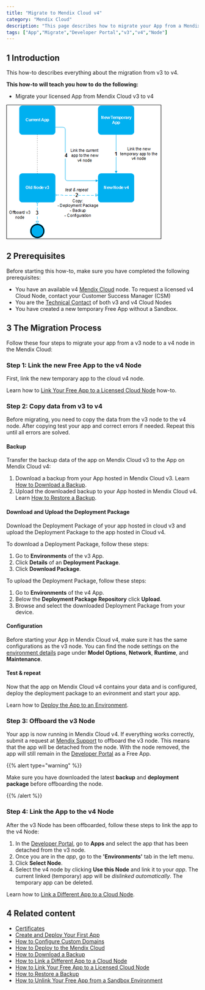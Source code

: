 ```yaml
---
title: "Migrate to Mendix Cloud v4"
category: "Mendix Cloud"
description: "This page describes how to migrate your App from a Mendix Cloud v3 node to a Mendix Cloud v4 node."
tags: ["App","Migrate","Developer Portal","v3","v4","Node"]
---
```


## 1 Introduction

This how-to describes everything about the migration from v3 to v4.

**This how-to will teach you how to do the following:**

*   Migrate your licensed App from Mendix Cloud v3 to v4

  ![](attachments/v4/migratev4.png)

## 2 Prerequisites

Before starting this how-to, make sure you have completed the following prerequisites:

*  You have an available v4 [Mendix Cloud](/deployment/mendixcloud) node. To request a licensed v4 Cloud Node, contact your Customer Success Manager (CSM)
*  You are the [Technical Contact](/developerportal/general/technical-contact) of both v3 and v4 Cloud Nodes
* You have created a new temporary Free App without a Sandbox. 

## 3 The Migration Process

Follow these four steps to migrate your app from a v3 node to a v4 node in the Mendix Cloud:

### Step 1: Link the new Free App to the v4 Node

First, link the new temporary app to the cloud v4 node.

Learn how to [Link Your Free App to a Licensed Cloud Node](/developerportal/howto/how-to-link-app-to-node) how-to.

### Step 2: Copy data from v3 to v4

Before migrating, you need to copy the data from the v3 node to the v4 node. After copying test your app and correct errors if needed. Repeat this until all errors are solved.

#### Backup

Transfer the backup data of the app on Mendix Cloud v3 to the App on Mendix Cloud v4:

1. Download a backup from your App hosted in Mendix Cloud v3. 
Learn [How to Download a Backup](/developerportal/howto/how-to-download-a-backup).
2. Upload the downloaded backup to your App hosted in Mendix Cloud v4. 
Learn [How to Restore a Backup](/developerportal/howto/how-to-restore-a-backup).

#### Download and Upload the Deployment Package

Download the Deployment Package of your app hosted in cloud v3 and upload the Deployment Package to the app hosted in Cloud v4.

To download a Deployment Package, follow these steps:

1. Go to **Environments** of the v3 App.
2. Click **Details** of an **Deployment Package**.
3. Click **Download Package**.

To upload the Deployment Package, follow these steps:

1. Go to **Environments** of the v4 App.
2. Below the **Deployment Package Repository** click **Upload**.
3. Browse and select the downloaded Deployment Package from your device.

#### Configuration

Before starting your App in Mendix Cloud v4, make sure it has the same configurations as the v3 node. You can find the node settings on the [environment details](/developerportal/deploy/environments-details) page under **Model Options**, **Network**, **Runtime**, and **Maintenance**.

#### Test & repeat

Now that the app on Mendix Cloud v4 contains your data and is configured, deploy the deployment package to an evironment and start your app.

Learn how to [Deploy the App to an Environment](/developerportal/howto/deploying-to-the-cloud#4-deploy-the-app-to-an-environment).

### Step 3: Offboard the v3 Node

Your app is now running in Mendix Cloud v4. If everything works correctly, submit a request at [Mendix Support](https://support.mendix.com) to offboard the v3 node. This means that the app will be detached from the node. 
With the node removed, the app will still remain in the [Developer Portal](http://home.mendix.com) as a Free App.

{{% alert type="warning" %}}

Make sure you have downloaded the latest **backup** and **deployment package** before offboarding the node.

{{% /alert %}}

### Step 4: Link the App to the v4 Node

After the v3 Node has been offboarded, follow these steps to link the app to the v4 Node:

1.  In the [Developer Portal](http://home.mendix.com), go to **Apps** and select the app that has been detached from the v3 node.
2.  Once you are in the *app*, go to the **'Environments'** tab in the left menu.
3.  Click **Select Node**.
4.  Select the v4 node by clicking **Use this Node** and link it to your *app*. The current linked (temporary) app will be *dislinked automatically*. The temporary app can be deleted.

Learn how to [Link a Different App to a Cloud Node](/developerportal/howto/how-to-link-a-different-app-to-a-node).

## 4 Related content

*   [Certificates](/deployment/mendixcloud/certificates)
*   [Create and Deploy Your First App](/howto/modeling-basics/create-and-deploy-your-first-app)
*   [How to Configure Custom Domains](/developerportal/howto/custom-domains)
*   [How to Deploy to the Mendix Cloud](/developerportal/howto/deploying-to-the-cloud)
*   [How to Download a Backup](/developerportal/howto/how-to-download-a-backup)
*   [How to Link a Different App to a Cloud Node](/developerportal/howto/how-to-link-a-different-app-to-a-node)
*   [How to Link Your Free App to a Licensed Cloud Node](/developerportal/howto/how-to-link-app-to-node)
*   [How to Restore a Backup](/developerportal/howto/how-to-restore-a-backup)
*   [How to Unlink Your Free App from a Sandbox Environment](/developerportal/howto/how-to-unlink-sandbox)

